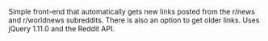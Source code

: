 Simple front-end that automatically gets new links posted from the r/news and r/worldnews subreddits.
There is also an option to get older links.
Uses jQuery 1.11.0 and the Reddit API.